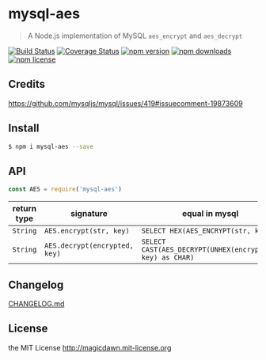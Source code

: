 # mysql-aes

> A Node.js implementation of MySQL `aes_encrypt` and `aes_decrypt`

[![Build Status](https://img.shields.io/travis/magicdawn/node-mysql-aes.svg?style=flat-square)](https://travis-ci.org/magicdawn/node-mysql-aes)
[![Coverage Status](https://img.shields.io/codecov/c/github/magicdawn/node-mysql-aes.svg?style=flat-square)](https://codecov.io/gh/magicdawn/node-mysql-aes)
[![npm version](https://img.shields.io/npm/v/mysql-aes.svg?style=flat-square)](https://www.npmjs.com/package/mysql-aes)
[![npm downloads](https://img.shields.io/npm/dm/mysql-aes.svg?style=flat-square)](https://www.npmjs.com/package/mysql-aes)
[![npm license](https://img.shields.io/npm/l/mysql-aes.svg?style=flat-square)](http://magicdawn.mit-license.org)

## Credits

https://github.com/mysqljs/mysql/issues/419#issuecomment-19873609

## Install

```sh
$ npm i mysql-aes --save
```

## API

```js
const AES = require('mysql-aes')
```

| return type | signature                     | equal in mysql                                            |
| ----------- | ----------------------------- | --------------------------------------------------------- |
| `String`    | `AES.encrypt(str, key)`       | `SELECT HEX(AES_ENCRYPT(str, key))`                       |
| `String`    | `AES.decrypt(encrypted, key)` | `SELECT CAST(AES_DECRYPT(UNHEX(encrypted), key) as CHAR)` |

## Changelog

[CHANGELOG.md](CHANGELOG.md)

## License

the MIT License http://magicdawn.mit-license.org
